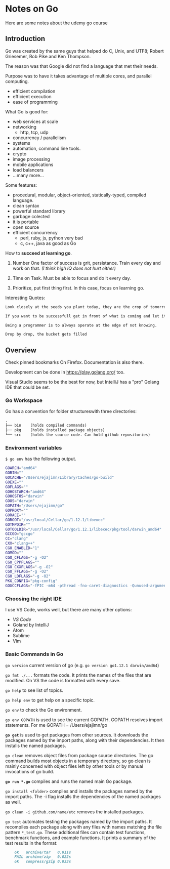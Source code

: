 # Notes on Go

Here are some notes about the udemy go course

## Introduction

Go was created by the same guys that helped do C, Unix, and UTF8; Robert Griesemer, Rob Pike and Ken Thompson.

The reason was that Google did not find a language that met their needs.

Purpose was to have it takes advantage of multiple cores, and parallel computing.

- efficient compilation
- efficient execution
- ease of programming

What Go is good for:

- web services at scale
- networking
  - http, tcp, udp
- concurrency / parallelism
- systems
- automation, command line tools.
- crypto
- image processing
- mobile applications
- load balancers
- ...many more...

Some features:

- procedural, modular, object-oriented, statically-typed, compiled language.
- clean syntax
- powerful standard library
- garbage colected
- it is portable
- open source
- efficient concurrency 
  - perl, ruby, js, python very bad
  - c, c++, java as good as Go

How to **succeed at learning go**.

1. Number One factor of success is grit, persistance. Train every day and work on that. *(I think high IQ does not hurt either)*

2. Time on Task. Must be able to focus and do it every day.

3. Prioritize, put first thing first. In this case, focus on learning go.

Interesting Quotes:

``` md
Look closely at the seeds you plant today, they are the crop of tomorrow.
```

``` md
If you want to be successfull get in front of what is coming and let it hit you.
```

``` md
Being a programmer is to always operate at the edge of not knowing.
```

``` md
Drop by drop, the bucket gets filled
```

## Overview

Check pinned bookmarks On Firefox. Documentation is also there.

Development can be done in <https://play.golang.org/> too.

Visual Studio seems to be the best for now, but IntelliJ has a "pro" Golang IDE that could be set.

### Go Workspace

Go has a convention for folder structureswith three directories:

``` md
.
├── bin    (holds compiled commands)
├── pkg    (holds installed package objects)
└── src    (holds the source code. Can hold github repositories)
```

### Environment variables

`$ go env` has the following output.

```bash
GOARCH="amd64"
GOBIN=""
GOCACHE="/Users/ejajimn/Library/Caches/go-build"
GOEXE=""
GOFLAGS=""
GOHOSTARCH="amd64"
GOHOSTOS="darwin"
GOOS="darwin"
GOPATH="/Users/ejajimn/go"
GOPROXY=""
GORACE=""
GOROOT="/usr/local/Cellar/go/1.12.1/libexec"
GOTMPDIR=""
GOTOOLDIR="/usr/local/Cellar/go/1.12.1/libexec/pkg/tool/darwin_amd64"
GCCGO="gccgo"
CC="clang"
CXX="clang++"
CGO_ENABLED="1"
GOMOD=""
CGO_CFLAGS="-g -O2"
CGO_CPPFLAGS=""
CGO_CXXFLAGS="-g -O2"
CGO_FFLAGS="-g -O2"
CGO_LDFLAGS="-g -O2"
PKG_CONFIG="pkg-config"
GOGCCFLAGS="-fPIC -m64 -pthread -fno-caret-diagnostics -Qunused-arguments -fmessage-length=0 -fdebug-prefix-map=/var/folders/fd/cg4t07ld0gd2dnqxyp048lk40000gn/T/go-build612109292=/tmp/go-build -gno-record-gcc-switches -fno-common"
```

### Choosing the right IDE

I use VS Code, works well, but there are many other options:

- _VS Code_
- Goland by IntelliJ
- Atom
- Sublime
- Vim

### Basic Commands in Go

`go version` current version of go (e.g. `go version go1.12.1 darwin/amd64`)

`go fmt ./...` formats the code. It prints the names of the files that are modified. On VS the code is formatted with every save.

`go help` to see list of topics.

`go help env` to get help on a specific topic.

`go env` to check the Go environment.

`go env GOPATH` is used to see the current GOPATH. GOPATH resolves import statements. For me GOPATH = /Users/ejajimn/go

**`go get`** is used to get packages from other sources. It downloads the packages named by the import paths, along with their dependencies. It then installs the named packages.

`go clean` removes object files from package source directories. The go command builds most objects in a temporary directory, so go clean is mainly concerned with object files left by other tools or by manual invocations of go build.

**`go run *.go`** compiles and runs the named main Go package.

`go install <folder>` compiles and installs the packages named by the import paths. The -i flag installs the dependencies of the named packages as well.

`go clean -i github.com/name/etc` removes the installed packages.

`go test` automates testing the packages named by the import paths. It recompiles each package along with any files with names matching
the file pattern `*_test.go`. These additional files can contain test functions, benchmark functions, and example functions. It prints a summary of the test results in the format:

``` md
    ok   archive/tar   0.011s
    FAIL archive/zip   0.022s
    ok   compress/gzip 0.033s
```
